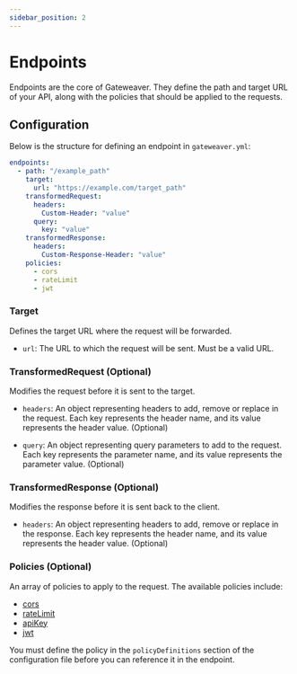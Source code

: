 ```yaml
---
sidebar_position: 2
---
```


# Endpoints

Endpoints are the core of Gateweaver. They define the path and target URL of your API, along with the policies that should be applied to the requests.

## Configuration

Below is the structure for defining an endpoint in `gateweaver.yml`:

```yaml title="gateweaver.yml"
endpoints:
  - path: "/example_path"
    target:
      url: "https://example.com/target_path"
    transformedRequest:
      headers:
        Custom-Header: "value"
      query:
        key: "value"
    transformedResponse:
      headers:
        Custom-Response-Header: "value"
    policies:
      - cors
      - rateLimit
      - jwt
```

### Target

Defines the target URL where the request will be forwarded.

- `url`: The URL to which the request will be sent. Must be a valid URL.

### TransformedRequest (Optional)

Modifies the request before it is sent to the target.

- `headers`: An object representing headers to add, remove or replace in the request. Each key represents the header name, and its value represents the header value. (Optional)

- `query`: An object representing query parameters to add to the request. Each key represents the parameter name, and its value represents the parameter value. (Optional)

### TransformedResponse (Optional)

Modifies the response before it is sent back to the client.

- `headers`: An object representing headers to add, remove or replace in the response. Each key represents the header name, and its value represents the header value. (Optional)

### Policies (Optional)

An array of policies to apply to the request. The available policies include:

- [cors](/docs/policies/cors)
- [rateLimit](/docs/policies/rate-limiting)
- [apiKey](/docs/policies/api-key)
- [jwt](/docs/policies/jwt)

You must define the policy in the `policyDefinitions` section of the configuration file before you can reference it in the endpoint.
